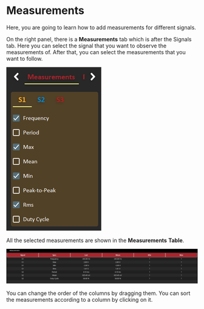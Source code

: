 # Measurements

Here, you are going to learn how to add measurements for different signals. 

On the right panel, there is a **Measurements** tab which is after the Signals tab. Here you can select the signal that you want to observe the measurements of. After that, you can select the measurements that you want to follow.

![](../../../../.gitbook/assets/image%20%2811%29.png)

All the selected measurements are shown in the **Measurements** **Table**.

![](../../../../.gitbook/assets/image%20%2848%29.png)

You can change the order of the columns by dragging them. You can sort the measurements according to a column by clicking on it. 

